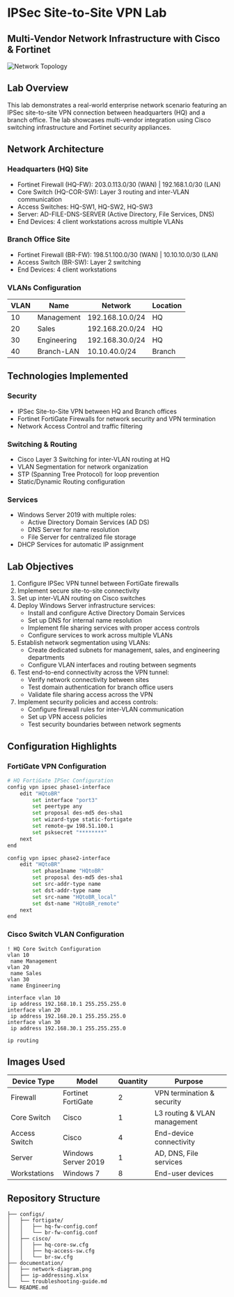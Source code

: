 # IPSec Site-to-Site VPN Lab
## Multi-Vendor Network Infrastructure with Cisco & Fortinet

![Network Topology](topology-diagram.png)

## Lab Overview

This lab demonstrates a real-world enterprise network scenario featuring an IPSec site-to-site VPN connection between headquarters (HQ) and a branch office. The lab showcases multi-vendor integration using Cisco switching infrastructure and Fortinet security appliances.

## Network Architecture

### Headquarters (HQ) Site
- Fortinet Firewall (HQ-FW): 203.0.113.0/30 (WAN) | 192.168.1.0/30 (LAN)
- Core Switch (HQ-COR-SW): Layer 3 routing and inter-VLAN communication
- Access Switches: HQ-SW1, HQ-SW2, HQ-SW3
- Server: AD-FILE-DNS-SERVER (Active Directory, File Services, DNS)
- End Devices: 4 client workstations across multiple VLANs

### Branch Office Site
- Fortinet Firewall (BR-FW): 198.51.100.0/30 (WAN) | 10.10.10.0/30 (LAN)
- Access Switch (BR-SW): Layer 2 switching
- End Devices: 4 client workstations

### VLANs Configuration
| VLAN | Name | Network | Location |
|------|------|---------|----------|
| 10 | Management | 192.168.10.0/24 | HQ |
| 20 | Sales | 192.168.20.0/24 | HQ |
| 30 | Engineering | 192.168.30.0/24 | HQ |
| 40 | Branch-LAN | 10.10.40.0/24 | Branch |

## Technologies Implemented

### Security
- IPSec Site-to-Site VPN between HQ and Branch offices
- Fortinet FortiGate Firewalls for network security and VPN termination
- Network Access Control and traffic filtering

### Switching & Routing
- Cisco Layer 3 Switching for inter-VLAN routing at HQ
- VLAN Segmentation for network organization
- STP (Spanning Tree Protocol) for loop prevention
- Static/Dynamic Routing configuration

### Services
- Windows Server 2019 with multiple roles:
  - Active Directory Domain Services (AD DS)
  - DNS Server for name resolution
  - File Server for centralized file storage
- DHCP Services for automatic IP assignment

## Lab Objectives

1. Configure IPSec VPN tunnel between FortiGate firewalls
2. Implement secure site-to-site connectivity
3. Set up inter-VLAN routing on Cisco switches
4. Deploy Windows Server infrastructure services:
   - Install and configure Active Directory Domain Services
   - Set up DNS for internal name resolution
   - Implement file sharing services with proper access controls
   - Configure services to work across multiple VLANs
5. Establish network segmentation using VLANs:
   - Create dedicated subnets for management, sales, and engineering departments
   - Configure VLAN interfaces and routing between segments
6. Test end-to-end connectivity across the VPN tunnel:
   - Verify network connectivity between sites
   - Test domain authentication for branch office users
   - Validate file sharing access across the VPN
7. Implement security policies and access controls:
   - Configure firewall rules for inter-VLAN communication
   - Set up VPN access policies
   - Test security boundaries between network segments

## Configuration Highlights

### FortiGate VPN Configuration
```bash
# HQ FortiGate IPSec Configuration
config vpn ipsec phase1-interface
    edit "HQtoBR"
        set interface "port3"
        set peertype any
        set proposal des-md5 des-sha1
        set wizard-type static-fortigate
        set remote-gw 198.51.100.1
        set psksecret "********"
    next
end

config vpn ipsec phase2-interface
    edit "HQtoBR"
        set phase1name "HQtoBR"
        set proposal des-md5 des-sha1
        set src-addr-type name
        set dst-addr-type name
        set src-name "HQtoBR_local"
        set dst-name "HQtoBR_remote"
    next
end
```

### Cisco Switch VLAN Configuration
```cisco
! HQ Core Switch Configuration
vlan 10
 name Management
vlan 20
 name Sales
vlan 30
 name Engineering

interface vlan 10
 ip address 192.168.10.1 255.255.255.0
interface vlan 20
 ip address 192.168.20.1 255.255.255.0
interface vlan 30
 ip address 192.168.30.1 255.255.255.0

ip routing
```

## Images Used

| Device Type | Model | Quantity | Purpose |
|-------------|-------|----------|---------|
| Firewall | Fortinet FortiGate | 2 | VPN termination & security |
| Core Switch | Cisco | 1 | L3 routing & VLAN management |
| Access Switch | Cisco | 4 | End-device connectivity |
| Server | Windows Server 2019 | 1 | AD, DNS, File services |
| Workstations | Windows 7 | 8 | End-user devices |

## Repository Structure

```
├── configs/
│   ├── fortigate/
│   │   ├── hq-fw-config.conf
│   │   └── br-fw-config.conf
│   ├── cisco/
│   │   ├── hq-core-sw.cfg
│   │   ├── hq-access-sw.cfg
│   │   └── br-sw.cfg
├── documentation/
│   ├── network-diagram.png
│   ├── ip-addressing.xlsx
│   └── troubleshooting-guide.md
└── README.md
```
